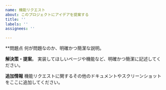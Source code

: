 ```yaml
---
name: 機能リクエスト
about: このプロジェクトにアイデアを提案する
title: ''
labels: ''
assignees: ''

---
```


**問題点
何が問題なのか、明確かつ簡潔な説明。

**解決策・提案**。
実装してほしいページや機能など、明確かつ簡潔に記述してください。

**追加情報**
機能リクエストに関するその他のドキュメントやスクリーンショットをここに追加してください。
